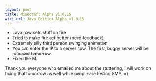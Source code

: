 ```yaml
---
layout: post
title: Minecraft Alpha v1.0.15
wiki-url: Java_Edition_Alpha_v1.0.15
---
```


* Lava now sets stuff on fire
* Tried to make fire act better (need feedback)
* Extremely silly third person swinging animation
* You can enter the IP to a server now. The first, buggy server will be released tomorrow.
* Fixed the M.

Thank you everyone who emailed me about the stuttering,
I will work on fixing that tomorrow as well while people are testing SMP. =)

